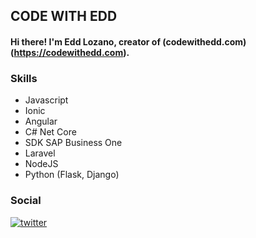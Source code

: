 ## CODE WITH EDD

#### Hi there! I'm Edd Lozano, creator of (codewithedd.com)(https://codewithedd.com).

### Skills
- Javascript
- Ionic
- Angular
- C# Net Core
- SDK SAP Business One
- Laravel
- NodeJS
- Python (Flask, Django)

### Social
[![twitter](https://img.shields.io/badge/twitter-1DA1F2?style=for-the-badge&logo=twitter&logoColor=white)](https://twitter.com/eduardolq19)

